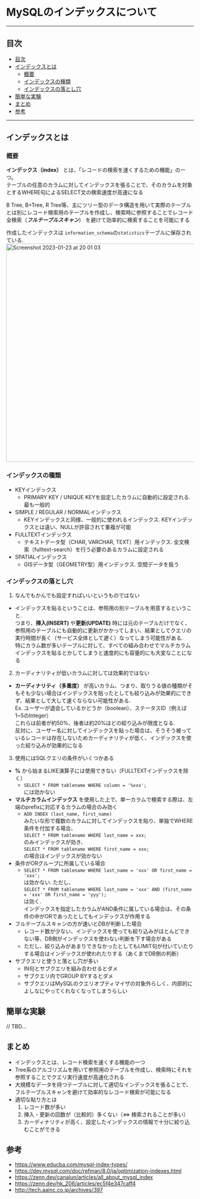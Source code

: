 # MySQLのインデックスについて

---
## 目次
- [目次](#目次)
- [インデックスとは](#インデックスとは)
  - [概要](#概要)
  - [インデックスの種類](#インデックスの種類)
  - [インデックスの落とし穴](#インデックスの落とし穴)
- [簡単な実験](#簡単な実験)
- [まとめ](#まとめ)
- [参考](#参考)
---

## インデックスとは  

### 概要
**インデックス（index）** とは、「レコードの検索を速くするための機能」の一つ。  
テーブルの任意のカラムに対してインデックスを張ることで、そのカラムを対象とするWHERE句によるSELECT文の検索速度が高速になる  

B Tree, B+Tree, R Tree等、主にツリー型のデータ構造を用いて実際のテーブルとは別にレコード検索用のテーブルを作成し、検索時に参照することでレコード全検索（***フルテーブルスキャン***） を避けて効率的に検索することを可能にする

作成したインデックスは `information_schema`の`statistics`テーブルに保存されている. 
<img width="585" alt="Screenshot 2023-01-23 at 20 01 03" src="https://user-images.githubusercontent.com/121989578/214168090-c0892702-2c47-494f-a201-40fb8b068b48.png">


### インデックスの種類

- KEYインデックス
  - PRIMARY KEY / UNIQUE KEYを設定したカラムに自動的に設定される. 最も一般的
- SIMPLE / REGULAR / NORMALインデックス
  - KEYインデックスと同様、一般的に使われるインデックス. KEYインデックスとは違い、NULLが許容されて重複が可能
- FULLTEXTインデックス
  - テキストデータ型（CHAR, VARCHAR, TEXT）用インデックス. 全文検索（fulltext-search）を行う必要のあるカラムに設定される
- SPATIALインデックス
  - GISデータ型（GEOMETRY型）用インデックス. 空間データを扱う

### インデックスの落とし穴
1. なんでもかんでも設定すればいいというものではない
  - インデックスを貼るということは、参照用の別テーブルを用意するということ.  
  つまり、**挿入(INSERT)** や**更新(UPDATE)** 時には元のテーブルだけでなく、参照用のテーブルにも自動的に更新がかかってしまい、結果としてクエリの実行時間が長く（サービス全体として遅く）なってしまう可能性がある.  
  特にカラム数が多いテーブルに対して、すべての組み合わせでマルチカラムインデックスを貼るとかしてしまうと速度的にも容量的にも大変なことになる 
2. カーディナリティが低いカラムに対しては効果的ではない
  - **カーディナリティ（多重度）** が高いカラム、つまり、取りうる値の種類がそもそも少ない場合はインデックスを貼ったとしても絞り込みが効果的にできず、結果として大して速くならない可能性がある.    
  Ex. ユーザーが退会しているかどうか（boolean）、ステータスID（例えば1~5のInteger）  
  これらは前者が約50%、後者は約20%ほどの絞り込みが限度となる.  
  反対に、ユーザー名に対してインデックスを貼った場合は、そうそう被っているレコードは存在しないためカーディナリティが低く、インデックスを使った絞り込みが効果的になる
3. 使用にはSQLクエリの条件がいくつかある
  - **%** から始まるLIKE演算子には使用できない（FULLTEXTインデックスを除く）
    - ```SELECT * FROM tablename WHERE column = '%xxx';```  
    には効かない
  - **マルチカラムインデックス** を使用した上で、単一カラムで検索する際は、左端のprefixに対応するカラムの場合のみ効く
    - ```ADD INDEX (last_name, first_name)```  
    みたいな形で複数のカラムに対してインデックスを貼り、単独でWHERE条件を付加する場合、  
    ```SELECT * FROM tablename WHERE last_name = xxx;```  
    のみインデックスが効き、  
    ```SELECT * FROM tablename WHERE first_name = xxx;```  
    の場合はインデックスが効かない
  - 条件がORグループに所属している場合
    - ```SELECT * FROM tablename WHERE last_name = 'xxx' OR first_name = 'xxx';```  
    は効かない.  ただし、  
    ```SELECT * FROM tablename WHERE last_name = 'xxx' AND (first_name = 'xxx' OR first_name = 'yyy');```  
    は効く.  
    インデックスを指定したカラムがAND条件に属している場合は、その条件の中がORであったとしてもインデックスが作用する
  - フルテーブルスキャンの方が速いとDBが判断した場合
    - レコード数が少ない、インデックスを使っても絞り込みがほとんどできない等、DB側がインデックスを使わない判断を下す場合がある
    - ただし、絞り込みがあまりできなかったとしてもLIMIT句が付いていたりする場合はインデックスが使われたりする（あくまでDB側の判断）
  - サブクエリと使うと落とし穴が多い
    - IN句とサブクエリを組み合わせるとダメ
    - サブクエリ内でGROUP BYするとダメ
    - サブクエリはMySQLのクエリオプティマイザの対象外らしく、内部的によしなにやってくれなくなってしまうらしい

## 簡単な実験
// TBD...

## まとめ
- インデックスとは、レコード検索を速くする機能の一つ
- Tree系のアルゴリズムを用いて参照用のテーブルを作成し、検索時にそれを参照することでクエリ実行速度が高速化される
- 大規模なデータを持つテーブルに対して適切なインデックスを張ることで、フルテーブルスキャンを避けて効率的なレコード検索が可能になる
- 適切な貼り方とは  
  1. レコード数が多い
  2. 挿入・更新の回数が（比較的）多くない（<=> 検索されることが多い）
  3. カーディナリティが高く、設定したインデックスの情報で十分に絞り込むことができる

## 参考
- https://www.educba.com/mysql-index-types/
- https://dev.mysql.com/doc/refman/8.0/ja/optimization-indexes.html
- https://zenn.dev/canalun/articles/all_about_mysql_index
- https://zenn.dev/hk_206/articles/ec5f4e347caff4
- http://tech.aainc.co.jp/archives/397
